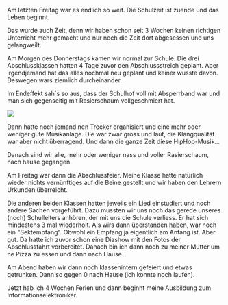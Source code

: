 <!--
.. title: Schule zu Ende und Abschlussfeier
.. slug: 179-schule-zu-ende-und-abschlussfeier
.. date: 2007-07-01 15:27:55
.. tags: Ferien,Schule,Persönlich
.. description: 
.. type: text
-->

Am letzten Freitag war es endlich so weit.
Die Schulzeit ist zuende und das Leben beginnt.
<!-- TEASER_END -->

Das wurde auch Zeit, denn wir haben schon seit 3 Wochen keinen richtigen Unterricht mehr gemacht und nur noch die Zeit dort abgesessen und uns gelangweilt.

Am Morgen des Donnerstags kamen wir normal zur Schule.
Die drei Abschlussklassen hatten 4 Tage zuvor den Abschlussstreich geplant.
Aber irgendjemand hat das alles nochmal neu geplant und keiner wusste davon.
Deswegen wars ziemlich durcheinander.

Im Endeffekt sah´s so aus, dass der Schulhof voll mit Absperrband war und man sich gegenseitig mit Rasierschaum vollgeschmiert hat.

![](/images/abstreich.jpg)

Dann hatte noch jemand nen Trecker organisiert und eine mehr oder weniger gute Musikanlage.
Die war zwar gross und laut, die Klangqualität war aber nicht überragend.
Und dann die ganze Zeit diese HipHop-Musik...

Danach sind wir alle, mehr oder weniger nass und voller Rasierschaum, nach hause gegangen.

Am Freitag war dann die Abschlussfeier.
Meine Klasse hatte natürlich wieder nichts vernünftiges auf die Beine gestellt und wir haben den Lehrern Urkunden überreicht.

Die anderen beiden Klassen hatten jeweils ein Lied einstudiert und noch andere Sachen vorgeführt.
Dazu mussten wir uns noch das gerede unseres (noch) Schulleiters anhören, der mit uns die Schule verliess.
Er hat sich mindestens 3 mal wiederholt.
Als wirs dann überstanden haben, war noch ein "Sektempfang".
Obwohl ein Empfang ja eigentlich am Anfang ist. Aber gut.
Da hatte ich zuvor schon eine Diashow mit den Fotos der Abschlussfahrt vorbereitet.
Danach bin ich dann noch zu meiner Mutter um ne Pizza zu essen und dann nach Hause.

Am Abend haben wir dann noch klassenintern gefeiert und etwas getrunken.
Dann so gegen 0 nach Hause (ich konnte noch laufen).

Jetzt hab ich 4 Wochen Ferien und dann beginnt meine Ausbildung zum Informationselektroniker.
